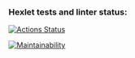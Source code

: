 ### Hexlet tests and linter status:
[![Actions Status](https://github.com/ilushacomeback/frontend-project-11/actions/workflows/hexlet-check.yml/badge.svg)](https://github.com/ilushacomeback/frontend-project-11/actions)

[![Maintainability](https://api.codeclimate.com/v1/badges/1752f483d1cea9a5713d/maintainability)](https://codeclimate.com/github/ilushacomeback/frontend-project-11/maintainability)